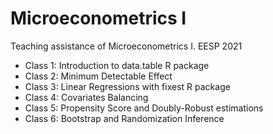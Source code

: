 # Microeconometrics I

Teaching assistance of Microeconometrics I. EESP 2021

- Class 1: Introduction to data.table R package
- Class 2: Minimum Detectable Effect
- Class 3: Linear Regressions with fixest R package
- Class 4: Covariates Balancing
- Class 5: Propensity Score and Doubly-Robust estimations
- Class 6: Bootstrap and Randomization Inference